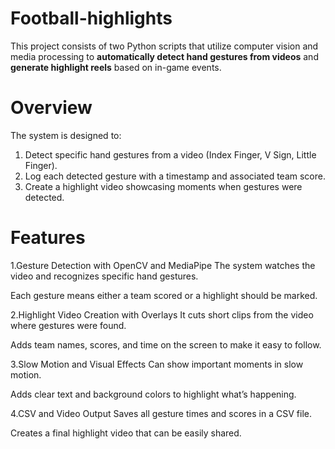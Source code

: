 # Football-highlights
This project consists of two Python scripts that utilize computer vision and media processing to **automatically detect hand gestures from videos** and **generate highlight reels** based on in-game events.

# Overview
The system is designed to:
1. Detect specific hand gestures from a video (Index Finger, V Sign, Little Finger).
2. Log each detected gesture with a timestamp and associated team score.
3. Create a highlight video showcasing moments when gestures were detected.

# Features 
1.Gesture Detection with OpenCV and MediaPipe
The system watches the video and recognizes specific hand gestures.

Each gesture means either a team scored or a highlight should be marked.

2.Highlight Video Creation with Overlays
It cuts short clips from the video where gestures were found.

Adds team names, scores, and time on the screen to make it easy to follow.

3.Slow Motion and Visual Effects
Can show important moments in slow motion.

Adds clear text and background colors to highlight what’s happening.

4.CSV and Video Output
Saves all gesture times and scores in a CSV file.

Creates a final highlight video that can be easily shared.
